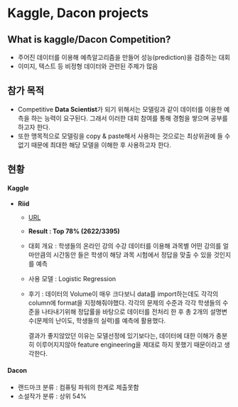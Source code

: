 # Kaggle, Dacon projects



## What is kaggle/Dacon Competition?

- 주어진 데이터를 이용해 예측알고리즘을 만들어 성능(prediction)을 검증하는 대회
- 이미지, 텍스트 등 비정형 데이터와 관련된 주제가 많음



## 참가 목적

- Competitive **Data Scientist**가 되기 위해서는 모델링과 같이 데이터를 이용한 예측을 하는 능력이 요구된다. 그래서 이러한 대회 참여를 통해 경험을 쌓으며 공부를 하고자 한다.
- 또한 맹목적으로 모델링을 copy & paste해서 사용하는 것으로는 최상위권에 들 수 없기 때문에 최대한 해당 모델을 이해한 후 사용하고자 한다.



## 현황

#### Kaggle

- **Riid** 

  - [URL](https://www.kaggle.com/c/riiid-test-answer-prediction)

  - **Result : Top 78% (2622/3395)**

  - 대회 개요 : 학생들의 온라인 강의 수강 데이터를 이용해 과목별 어떤 강의를 얼마만큼의 시간동안 들은 학생이 해당 과목 시험에서 정답을 맞출 수 있을 것인지를 예측

  - 사용 모델 : Logistic Regression

  - 후기 : 데이터의 Volume이 매우 크다보니 data를 import하는데도 각각의 column에 format을 지정해줘야했다. 각각의 문제의 수준과 각각 학생들의 수준을 나타내기위해 정답률을 바탕으로 데이터를 전처리 한 후 총 2개의 설명변수(문제의 난이도, 학생들의 실력)를 예측에 활용했다.

    결과가 좋지않았던 이유는 모델선정에 있기보다는, 데이터에 대한 이해가 충분히 이루어지지않아 feature engineering을 제대로 하지 못했기 때문이라고 생각한다.

  



#### Dacon

- 랜드마크 분류 : 컴퓨팅 파워의 한계로 제출못함
- 소설작가 분류 : 상위 54%